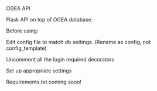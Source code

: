 OGEA API

Flask API on top of OGEA database. 

Before using:

Edit config file to match db settings. 
(Rename as config, not config_template)

Uncomment all the login required decorators

Set up appropriate settings 

Requirements.txt coming soon!

